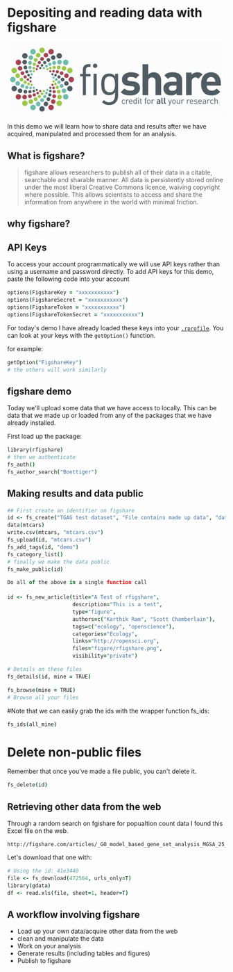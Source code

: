 
# Depositing and reading data with figshare

![](figshare-main.png)

In this demo we will learn how to share data and results after we have acquired, manipulated and processed them for an analysis. 


## What is figshare?  

> figshare allows researchers to publish all of their data in a citable, searchable and sharable manner. All data is persistently stored online under the most liberal Creative Commons licence, waiving copyright where possible. This allows scientists to access and share the information from anywhere in the world with minimal friction.

## why figshare?    


## API Keys

To access your account programmatically we will use API keys rather than using a username and password directly. To add API keys for this demo, paste the following code into your account 

```coffee
options(FigshareKey = "xxxxxxxxxxx")
options(FigshareSecret = "xxxxxxxxxxx")
options(FigshareToken = "xxxxxxxxxxx")
options(FigshareTokenSecret = "xxxxxxxxxxx")
```
For today's demo I have already loaded these keys into your [`.rprofile`](https://github.com/ropensci/workshops-sheffield-2013-09/blob/master/02-reproducible-workflows/.rprofile_example). You can look at your keys with the `getOption()` function.

for example:

```coffee
getOption("FigshareKey")
# the others will work similarly
```


## figshare demo

Today we'll upload some data that we have access to locally. This can be data that we made up or loaded from any of the packages that we have already installed.


First load up the package:

```coffee
library(rfigshare)
# then we authenticate
fs_auth()
fs_author_search("Boettiger")
```

## Making results and data public  

```coffee
## First create an identifier on figshare
id <- fs_create("TGAG test dataset", "File contains made up data", "dataset")
data(mtcars)
write.csv(mtcars, "mtcars.csv")
fs_upload(id, "mtcars.csv")
fs_add_tags(id, "demo")
fs_category_list()
# finally we make the data public
fs_make_public(id)
```

```coffee
Do all of the above in a single function call

id <- fs_new_article(title="A Test of rfigshare", 
                     description="This is a test", 
                     type="figure", 
                     authors=c("Karthik Ram", "Scott Chamberlain"), 
                     tags=c("ecology", "openscience"), 
                     categories="Ecology", 
                     links="http://ropensci.org", 
                     files="figure/rfigshare.png",
                     visibility="private")

```

```coffee
# Details on these files
fs_details(id, mine = TRUE)
```

```coffee
fs_browse(mine = TRUE)
# Browse all your files
```
#Note that we can easily grab the ids with the wrapper function fs_ids:

```coffee
fs_ids(all_mine)
```

# Delete non-public files

Remember that once you've made a file public, you can't delete it. 

```coffee
fs_delete(id)
```

## Retrieving other data from the web

Through a random search on fgishare for popualtion count data I found this Excel file on the web.

```
http://figshare.com/articles/_GO_model_based_gene_set_analysis_MGSA_25_using_the_Ontologizer_65_/472564
```

Let's download that one with:

```coffee
# Using the id: 41e3440
file <- fs_download(472564, urls_only=T)
library(gdata)
df <- read.xls(file, sheet=1, header=T)

```


## A workflow involving figshare

* Load up your own data/acquire other data from the web
* clean and manipulate the data
* Work on your analysis
* Generate results (including tables and figures)
* Publish to figshare

